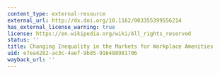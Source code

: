 ```yaml
---
content_type: external-resource
external_url: http://dx.doi.org/10.1162/003355399556214
has_external_license_warning: true
license: https://en.wikipedia.org/wiki/All_rights_reserved
status: ''
title: Changing Inequality in the Markets for Workplace Amenities
uid: e7ea4282-ac3c-4aef-9b85-916488981706
wayback_url: ''
---
```

